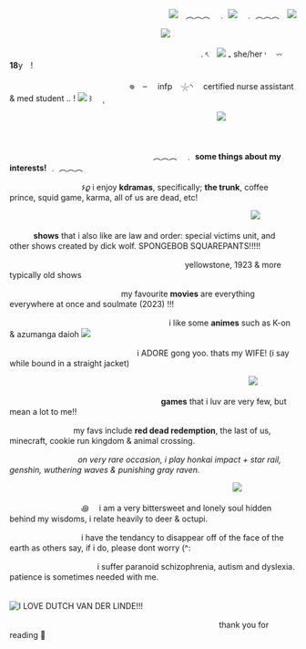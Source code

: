 　　　　　　　　　　　　　　　　　　　　![](https://pix.crd.co/assets/images/gallery08/d3cb6f56.gif?v=95dd3781)　︵︵︵　﹒ ![](https://files.catbox.moe/f8tat9.webp)　﹒ ︵︵︵　![](https://64.media.tumblr.com/427ede472caa8342bdf62ae2735463dd/3400bab8094b2855-bb/s75x75_c1/ad6669b00215a6cfc1664a6eadbd3341dda585bf.pnj)

　　　　　　　　　　　　　　　　　　　![](https://files.catbox.moe/9mw3ub.png)

　　　　　　　　　　　　　　　　　　　　　　　　.  ৎ ![](https://64.media.tumblr.com/53a1229cf2eb847ec5e4da93ed658163/1aeed923ac761f38-a4/s75x75_c1/6bad34c5371d843bf713c3bcab1de104e3de0ed5.gifv)  ₊  she/her ˒  𖥦  **18**y !　

　　　　　　　　　　　　　　　𖦹　⏖   infp 𓇼◝　 certified nurse assistant & med student .. !  ![](https://files.catbox.moe/nlbjey.webp) ꒱ 　  ุ

　　　　　　　　　　　　　　　　　　　　　　　　　　![](https://github.com/user-attachments/assets/b07b3a1b-4cc9-4e27-83f2-bf3d624cdf47)

　

　　　　　　　　　　　　　　　　　　︵︵︵　﹒  __some things about my interests!__ ﹒ ︵︵︵

　　　　　　　　　۶𝜚 i enjoy **kdramas**, specifically; __the trunk__, coffee prince, squid game, karma, all of us are dead, etc!

　　　　　　　　　　　　　　　　　　　　　　　　　　　　　　 ![](https://s3.ezgif.com/tmp/ezgif-3cb3142da68117.webp)

　　　**shows** that i also like are law and order: special victims unit, and other shows created by dick wolf. SPONGEBOB SQUAREPANTS!!!!! 

　　　　　　　　　　　　　　　　　　　　　　yellowstone, 1923 & more typically old shows

　　　　　　　　　　　　　　my favourite **movies** are everything everywhere at once and soulmate (2023) !!! 

　　　　　　　　　　　　　　　　　　　　i like some **animes** such as K-on & azumanga daioh ![](https://files.catbox.moe/hg9fo0.png)

　　　　　　　　　　　　　　　　i ADORE gong yoo. thats my WIFE! (i say while bound in a straight jacket)


　　　　　　　　　　　　　　　　　　　　　　　　　　　　　　![](https://github.com/user-attachments/assets/19aca10e-71c5-4b46-83d1-b0d37550114d)

　　　　　　　　　　　　　　　　　　　**games** that i luv are very few, but mean a lot to me!! 

　　　　　　　　my favs include **red dead redemption**, the last of us, minecraft, cookie run kingdom & animal crossing.

　　　　　 　　 　*on very rare occasion, i play honkai impact + star rail, genshin, wuthering waves & punishing gray raven.*

　　　　　　　　　　　　　　　　　　　　　　　　　　　　![](https://github.com/user-attachments/assets/3ae28884-c18c-499b-a00c-f84fa8c1208c)

　　　　　　　　　꩜ 　i am a very bittersweet and lonely soul hidden behind my wisdoms, i relate heavily to deer & octupi.
            
　　　　　　　　　i have the tendancy to disappear off of the face of the earth as others say, if i do, please dont worry (^:

　　　　　　　　　　　i suffer paranoid schizophrenia, autism and dyslexia. patience is sometimes needed with me. 

　　　　　　　　　　　　　　　　　　　　　　　　　　　　![I LOVE DUTCH VAN DER LINDE!!!](https://github.com/user-attachments/assets/e3f2ddb4-2f63-4cad-b103-9b16cfd32a09)

　　　　　　　　　　　　　　　　　　　　　　　　　　 thank you for reading 🦌
